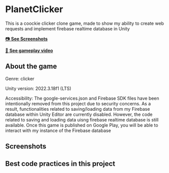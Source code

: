 # PlanetClicker
This is a coockie clicker clone game, made to show my ability to create web requests and implement firebase realtime database in Unity 

[:camera: **See Screenshots**](#screenshots)

[:movie_camera: **See gameplay video**]()

## About the game
Genre: clicker

Unity version: 2022.3.18f1 (LTS)

Accessibility: The google-services.json and Firebase SDK files have been intentionally removed from this project due to security concerns. As a result, functionalities related to saving/loading data from my Firebase database within Unity Editor are currently disabled. However, the code related to saving and loading data uisng firebase realtime database is still available. Once this game is published on Google Play, you will be able to interact with my instance of the Firebase database

## Screenshots

## Best code practices in this project
